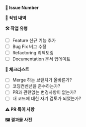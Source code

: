 **🍎 Issue Number**


**🍏 작업 내역**


**🛠️ 작업 유형**

- [ ] Feature 신규 기능 추가
- [ ] Bug Fix 버그 수정
- [ ] Refactoring 리팩토링
- [ ] Documentation 문서 업데이트

**📜 체크리스트**
- [ ] Merge 하는 브랜치가 올바른가?
- [ ] 코딩컨벤션을 준수하는가?
- [ ] PR과 관련없는 변경사항이 없는가?
- [ ] 내 코드에 대한 자기 검토가 되었는가?

**⚠️ PR 특이 사항**


**🖼️ 결과물 사진**
